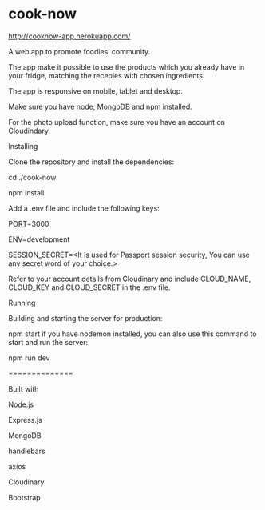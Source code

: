 # cook-now

http://cooknow-app.herokuapp.com/


A web app to promote foodies’ community.

The app make it possible to use the products which you already have in your fridge, matching the recepies with chosen ingredients.

The app is responsive on mobile, tablet and desktop.

Make sure you have node, MongoDB and npm installed.

For the photo upload function, make sure you have an account on Cloudindary.

Installing

Clone the repository and install the dependencies:

cd ./cook-now

npm install

Add a .env file and include the following keys:

PORT=3000

ENV=development

SESSION_SECRET=<It is used for Passport session security, You can use any secret word of your choice.>

Refer to your account details from Cloudinary and include CLOUD_NAME, CLOUD_KEY and CLOUD_SECRET in the .env file.

Running

Building and starting the server for production:

npm start
if you have nodemon installed, you can also use this command to start and run the server:

npm run dev

==============

Built with

Node.js

Express.js

MongoDB

handlebars

axios

Cloudinary

Bootstrap
